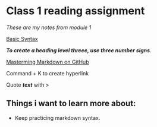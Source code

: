 # Class 1 reading assignment 

*These are my notes from module 1*

[Basic Syntax](https://www.markdownguide.org/basic-syntax/)


***To create a heading level threee, use three number signs***.

  [Masterming Markdown on GitHub](https://guides.github.com/features/mastering-markdown/url)
  
  Command + K to create hyperlink
  
  Quote ***text*** with >
  
## Things i want to learn more about: 

- Keep practicing markdown syntax.

